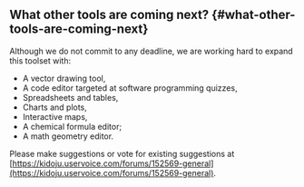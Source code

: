 ## What other tools are coming next? {#what-other-tools-are-coming-next}

Although we do not commit to any deadline, we are working hard to expand this toolset with:

*   A vector drawing tool,
*   A code editor targeted at software programming quizzes,
*   Spreadsheets and tables,
*   Charts and plots,
*   Interactive maps,
*   A chemical formula editor;
*   A math geometry editor.

Please make suggestions or vote for existing suggestions at [https://kidoju.uservoice.com/forums/152569-general](https://kidoju.uservoice.com/forums/152569-general).